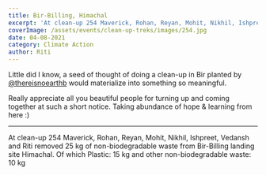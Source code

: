 ```yaml
---
title: Bir-Billing, Himachal
excerpt: 'At clean-up 254 Maverick, Rohan, Reyan, Mohit, Nikhil, Ishpreet, Vedansh and Riti removed 25 kg of non-biodegradable waste from Bir-Billing landing site Himachal. Of which Plastic: 15 kg and other non-biodegradable waste: 10 kg'
coverImage: /assets/events/clean-up-treks/images/254.jpg
date: 04-08-2021
category: Climate Action
author: Riti
---
```

<p class="text-xl text-left">Little did I know, a seed of thought of doing a clean-up in Bir planted by <a href="https://www.instagram.com/thereisnoearthb/">@thereisnoearthb</a> would materialize into something so meaningful.</p>


<p>Really appreciate all you beautiful people for turning up and coming together at such a short notice. Taking abundance of hope &amp; learning from here :)</p>

<hr />
<p>At clean-up 254 Maverick, Rohan, Reyan, Mohit, Nikhil, Ishpreet, Vedansh and Riti removed 25 kg of non-biodegradable waste from Bir-Billing landing site Himachal. Of which Plastic: 15 kg and other non-biodegradable waste: 10 kg</p>

